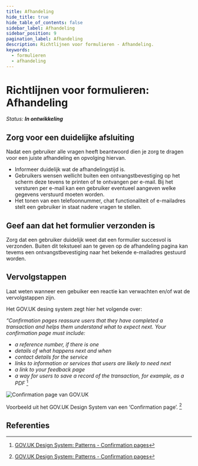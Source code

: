 ```yaml
---
title: Afhandeling
hide_title: true
hide_table_of_contents: false
sidebar_label: Afhandeling
sidebar_position: 9
pagination_label: Afhandeling
description: Richtlijnen voor formulieren - Afhandeling.
keywords:
  - formulieren
  - afhandeling
---
```


<!-- @license CC0-1.0 -->

# Richtlijnen voor formulieren: Afhandeling

_Status: **In ontwikkeling**_

## Zorg voor een duidelijke afsluiting

Nadat een gebruiker alle vragen heeft beantwoord dien je zorg te dragen voor een juiste afhandeling en opvolging hiervan.

- Informeer duidelijk wat de afhandelingstijd is.
- Gebruikers wensen wellicht buiten een ontvangstbevestiging op het scherm deze tevens te printen of te ontvangen per e-mail. Bij het versturen per e-mail kan een gebruiker eventueel aangeven welke gegevens verstuurd moeten worden.
- Het tonen van een telefoonnummer, chat functionaliteit of e-mailadres stelt een gebruiker in staat nadere vragen te stellen.

## Geef aan dat het formulier verzonden is

Zorg dat een gebruiker duidelijk weet dat een formulier succesvol is verzonden. Buiten dit tekstueel aan te geven op de afhandeling pagina kan tevems een ontvangstbevestiging naar het bekende e-mailadres gestuurd worden.

## Vervolgstappen

Laat weten wanneer een gebuiker een reactie kan verwachten en/of wat de vervolgstappen zijn.


Het GOV.UK desing system zegt hier het volgende over:

_“Confirmation pages reassure users that they have completed a transaction and helps them understand what to expect next._
_Your confirmation page must include:_

- _a reference number, if there is one_
- _details of what happens next and when_
- _contact details for the service_
- _links to information or services that users are likely to need next_
- _a link to your feedback page_
- _a way for users to save a record of the transaction, for example, as a PDF_
[^gov.uk-confirmation-pages]

![Confirmation page van GOV.UK](https://user-images.githubusercontent.com/248921/142434573-fdd3a1bc-cb83-4d50-b72e-46955f20d363.png)

Voorbeeld uit het GOV.UK Design System van een ‘Confirmation page’. [^gov.uk-confirmation-pages]

## Referenties

[^gov.uk-confirmation-pages]: [GOV.UK Design System: Patterns - Confirmation pages](https://design-system.service.gov.uk/patterns/confirmation-pages/)
